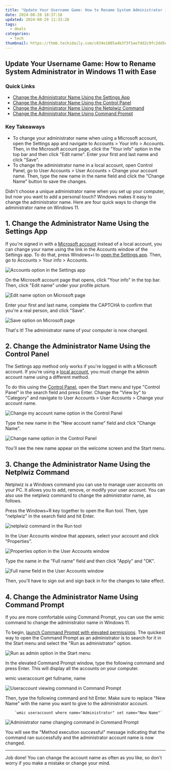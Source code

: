 ```yaml
---
title: "Update Your Username Game: How to Rename System Administrator in Windows 11 with Ease"
date: 2024-08-28 18:37:18
updated: 2024-08-29 11:33:28
tags:
  - deals
categories:
  - tech
thumbnail: https://thmb.techidaily.com/c834e1885a4b3f3f1ee7dd2c9fc2dd5ec6f5c9eaec19dd6a1d5eb489c36a841d.jpg
---
```


## Update Your Username Game: How to Rename System Administrator in Windows 11 with Ease

### Quick Links

* [Change the Administrator Name Using the Settings App](https://visual-screen-recording.techidaily.com/new-2024-approved-comparing-recording-quality-the-pros-and-cons-of-30fps-and-60fps/)
* [Change the Administrator Name Using the Control Panel](https://extra-support.techidaily.com/updated-inside-the-world-class-editor-a-complete-guide-to-vivacuts-offerings/)
* [Change the Administrator Name Using the Netplwiz Command](https://android-unlock.techidaily.com/6-proven-ways-to-unlock-lenovo-thinkphone-phone-when-you-forget-the-password-by-drfone-android/)
* [Change the Administrator Name Using Command Prompt](https://extra-support.techidaily.com/new-premium-selection-of-budget-friendly-4k-projectors/)

### Key Takeaways

* To change your administrator name when using a Microsoft account, open the Settings app and navigate to Accounts > Your info > Accounts. Then, in the Microsoft account page, click the "Your info" option in the top bar and then click "Edit name". Enter your first and last name and click "Save".
* To change the administrator name in a local account, open Control Panel, go to User Accounts > User Accounts > Change your account name. Then, type the new name in the name field and click the "Change Name" button to save the changes.

 Didn't choose a unique administrator name when you set up your computer, but now you want to add a personal touch? Windows makes it easy to change the administrator name. Here are four quick ways to change the administrator name on Windows 11.

##  1\. Change the Administrator Name Using the Settings App

 If you're signed in with a [Microsoft account](https://sim-unlock.techidaily.com/in-2024-sim-unlock-vivo-y17s-phones-without-code-2-ways-to-remove-android-sim-lock-by-drfone-android/) instead of a local account, you can change your name using the link in the Accounts window of the Settings app. To do that, press Windows+i to [open the Settings app](https://facebook-video-footage.techidaily.com/updated-2024-approved-5-easy-ways-to-multiply-your-youtube-follower-base/). Then, go to Accounts > Your info > Accounts.

![Accounts option in the Settings app](https://static1.howtogeekimages.com/wordpress/wp-content/uploads/2023/10/accounts-option.jpg) 

 On the Microsoft account page that opens, click "Your info" in the top bar. Then, click "Edit name" under your profile picture.

![Edit name option on Microsoft page](https://static1.howtogeekimages.com/wordpress/wp-content/uploads/2023/10/edit-name-option.jpg) 

 Enter your first and last name, complete the CAPTCHA to confirm that you're a real person, and click "Save".

![Save option on Microsoft page](https://static1.howtogeekimages.com/wordpress/wp-content/uploads/2023/10/save-option-1.jpg) 

 That's it! The administrator name of your computer is now changed.

##  2\. Change the Administrator Name Using the Control Panel

 The Settings app method only works if you're logged in with a Microsoft account. If you're using a [local account](https://tech-recovery.techidaily.com/protect-your-system-with-these-15-free-instant-boot-antivirus-tools/), you must change the admin account name using a different method.

 To do this using the [Control Panel](https://screen-sharing-recording.techidaily.com/new-in-2024-facetime-call-recording-securing-your-conversations/), open the Start menu and type "Control Panel" in the search field and press Enter. Change the "View by" to "Category" and navigate to User Accounts > User Accounts > Change your account name.

![Change my account name option in the Control Panel](https://static1.howtogeekimages.com/wordpress/wp-content/uploads/2023/10/change-my-account-name.jpg) 

 Type the new name in the "New account name" field and click "Change Name".

![Change name option in the Control Panel](https://static1.howtogeekimages.com/wordpress/wp-content/uploads/2023/10/change-name-option.jpg) 

 You'll see the new name appear on the welcome screen and the Start menu.

##  3\. Change the Administrator Name Using the Netplwiz Command

 Netplwiz is a Windows command you can use to manage user accounts on your PC. It allows you to add, remove, or modify your user account. You can also use the netplwiz command to change the administrator name, as follows.

 Press the Windows+R key together to open the Run tool. Then, type "netplwiz" in the search field and hit Enter.

![netplwiz command in the Run tool](https://static1.howtogeekimages.com/wordpress/wp-content/uploads/2023/10/netplwiz-command.jpg) 

 In the User Accounts window that appears, select your account and click "Properties".

![Properties option in the User Accounts window](https://static1.howtogeekimages.com/wordpress/wp-content/uploads/2023/10/properties-option-1.jpg) 

 Type the name in the "Full name" field and then click "Apply" and "OK".

![Full name field in the User Accounts window](https://static1.howtogeekimages.com/wordpress/wp-content/uploads/2023/10/full-name-field-1.jpg) 

 Then, you'll have to sign out and sign back in for the changes to take effect.

##  4\. Change the Administrator Name Using Command Prompt

 If you are more comfortable using Command Prompt, you can use the wmic command to change the administrator name in Windows 11.

 To begin, [launch Command Prompt with elevated permissions](https://screen-mirror.techidaily.com/how-to-screen-mirroring-xiaomi-14-ultra-drfone-by-drfone-android/). The quickest way to open the Command Prompt as an administrator is to search for it in the Start menu and select the "Run as administrator" option.

![Run as admin option in the Start menu](https://static1.howtogeekimages.com/wordpress/wp-content/uploads/2023/10/run-as-admin-option-1.jpg) 

 In the elevated Command Prompt window, type the following command and press Enter. This will display all the accounts on your computer.

wmic useraccount get fullname, name

![Useraccount viewing command in Command Prompt](https://static1.howtogeekimages.com/wordpress/wp-content/uploads/2023/10/useraccount-viewing-command.jpg) 

 Then, type the following command and hit Enter. Make sure to replace "New Name" with the name you want to give to the administrator account.

        `wmic useraccount where name="Administrator" set name="New Name"`
    
![Administrator name changing command in Command Prompt](https://static1.howtogeekimages.com/wordpress/wp-content/uploads/2023/10/administrator-name-changing-command.jpg) 

 You will see the "Method execution successful" message indicating that the command ran successfully and the administrator account name is now changed.

---

 Job done! You can change the account name as often as you like, so don't worry if you make a mistake or change your mind.

<ins class="adsbygoogle"
     style="display:block"
     data-ad-format="autorelaxed"
     data-ad-client="ca-pub-7571918770474297"
     data-ad-slot="1223367746"></ins>



<ins class="adsbygoogle"
     style="display:block"
     data-ad-client="ca-pub-7571918770474297"
     data-ad-slot="8358498916"
     data-ad-format="auto"
     data-full-width-responsive="true"></ins>
